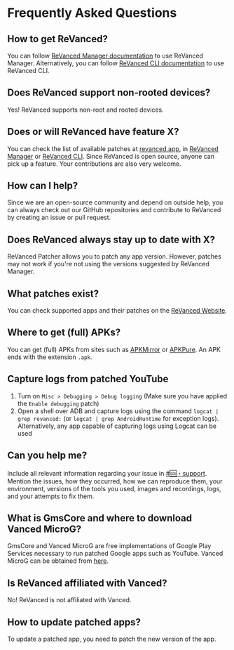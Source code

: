 # **Frequently Asked Questions**

## How to get ReVanced?

You can follow [ReVanced Manager documentation](https://github.com/revanced/revanced-manager/tree/main/docs) to use ReVanced Manager. Alternatively, you can follow [ReVanced CLI documentation](https://github.com/revanced/revanced-cli/tree/main/docs) to use ReVanced CLI.

## Does ReVanced support non-rooted devices?

Yes! ReVanced supports non-root and rooted devices.

## Does or will ReVanced have feature X?

You can check the list of available patches at [revanced.app](https://revanced.app/patches), in [ReVanced Manager](https://github.com/revanced/revanced-manager/tree/main/docs) or [ReVanced CLI](https://github.com/revanced/revanced-cli/tree/main/docs). Since ReVanced is open source, anyone can pick up a feature. Your contributions are also very welcome.

## How can I help?

Since we are an open-source community and depend on outside help, you can always check out our GitHub repositories and contribute to ReVanced by creating an issue or pull request.

## Does ReVanced always stay up to date with X?

ReVanced Patcher allows you to patch any app version. However, patches may not work if you're not using the versions suggested by ReVanced Manager.

## What patches exist?

You can check supported apps and their patches on the [ReVanced Website](https://revanced.app/patches).

## Where to get (full) APKs?

You can get (full) APKs from sites such as [APKMirror](https://www.apkmirror.com) or [APKPure](https://apkpure.net). An APK ends with the extension `.apk`.

## Capture logs from patched YouTube

1. Turn on `Misc > Debugging > Debug logging` (Make sure you have applied the `Enable debugging` patch)
2. Open a shell over ADB and capture logs using the command `logcat | grep revanced:` (or `logcat | grep AndroidRuntime` for exception logs). Alternatively, any app capable of capturing logs using Logcat can be used

## Can you help me?

Include all relevant information regarding your issue in [#⁠🆘・support](https://discord.com/channels/952946952348270622/1135563848586379264). Mention the issues, how they occurred, how we can reproduce them, your environment, versions of the tools you used, images and recordings, logs, and your attempts to fix them.

## What is GmsCore and where to download Vanced MicroG?

GmsCore and Vanced MicroG are free implementations of Google Play Services necessary to run patched Google apps such as YouTube. Vanced MicroG can be obtained from [here](https://github.com/TeamVanced/VancedMicroG/releases/latest).

## Is ReVanced affiliated with Vanced?

No! ReVanced is not affiliated with Vanced.

## How to update patched apps?

To update a patched app, you need to patch the new version of the app.
